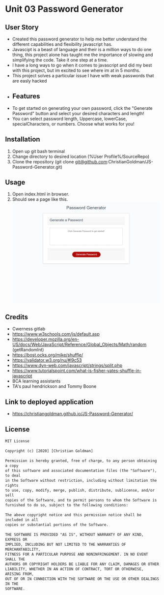 # Unit 03 Password Generator #
## User Story ##
* Created this password generator to help me better understand the different capabilities and flexibility javascript has.
* Javascipt is a beast of language and their is a million ways to do one thing, this project alone has taught me the importance of slowing and simplifying the code. Take it one step at a time.
* I have a long ways to go when it comes to javascript and did my best with this project, but im excited to see where im at in 5 months.
* This project solves a particular issue I have with weak passwords that are easly hacked
* ## Features ##
* To get started on generating your own password, click the "Generate Password" button and select your desired characters and length!
* You can select password length, Uppercase, lowerCase, specialCharacters, or numbers. Choose what works for you!
## Installation ##
1. Open up git bash terminal
2. Change directory to desired location (%User Profile%/SourceRepo)
3. Clone the repository (git clone git@github.com:ChristianGoldman/JS-Password-Generator.git)
## Usage ##
1. Open index.html in browser.
2. Should see a page like this.
![About Me](assets/password.png)
## Credits ##
* Cwerness gitlab
* https://www.w3schools.com/js/default.asp
* https://developer.mozilla.org/en-US/docs/Web/JavaScript/Reference/Global_Objects/Math/random (getRandomInt)
* https://bost.ocks.org/mike/shuffle/
* https://validator.w3.org/nu/#l9c53
* https://www.dyn-web.com/javascript/strings/split.php
* https://www.tutorialspoint.com/what-is-fisher-yates-shuffle-in-javascript
* BCA learning assistants
* TA's paul hendrickson and Tommy Boone
## Link to deployed application ##
* https://christiangoldman.github.io/JS-Password-Generator/
## License ##
    MIT License

    Copyright (c) [2020] [Christian Goldman]

    Permission is hereby granted, free of charge, to any person obtaining a copy
    of this software and associated documentation files (the "Software"), to deal
    in the Software without restriction, including without limitation the rights
    to use, copy, modify, merge, publish, distribute, sublicense, and/or sell
    copies of the Software, and to permit persons to whom the Software is
    furnished to do so, subject to the following conditions:

    The above copyright notice and this permission notice shall be included in all
    copies or substantial portions of the Software.

    THE SOFTWARE IS PROVIDED "AS IS", WITHOUT WARRANTY OF ANY KIND, EXPRESS OR
    IMPLIED, INCLUDING BUT NOT LIMITED TO THE WARRANTIES OF MERCHANTABILITY,
    FITNESS FOR A PARTICULAR PURPOSE AND NONINFRINGEMENT. IN NO EVENT SHALL THE
    AUTHORS OR COPYRIGHT HOLDERS BE LIABLE FOR ANY CLAIM, DAMAGES OR OTHER
    LIABILITY, WHETHER IN AN ACTION OF CONTRACT, TORT OR OTHERWISE, ARISING FROM,
    OUT OF OR IN CONNECTION WITH THE SOFTWARE OR THE USE OR OTHER DEALINGS IN THE
    SOFTWARE.